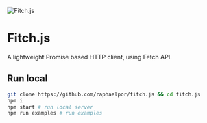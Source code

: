 ![Fitch.js](https://github.com/raphaelpor/fitch.js/raw/master/assets/fitch-mini.png)
# Fitch.js
A lightweight Promise based HTTP client, using Fetch API.

## Run local
```sh
git clone https://github.com/raphaelpor/fitch.js && cd fitch.js
npm i
npm start # run local server
npm run examples # run examples
```
